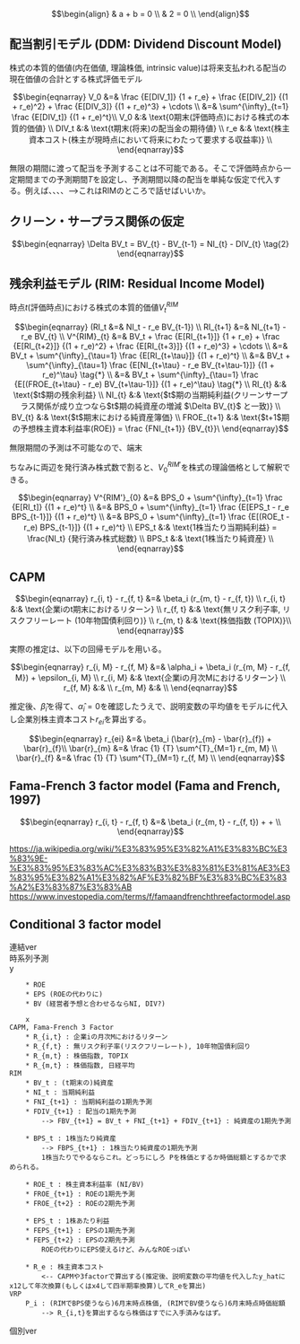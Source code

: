 $$\begin{align}
& a + b = 0 \\
& 2 = 0 \\
\end{align}$$

## 配当割引モデル (DDM: Dividend Discount Model)
株式の本質的価値(内在価値, 理論株価, intrinsic value)は将来支払われる配当の現在価値の合計とする株式評価モデル

$$\begin{eqnarray}
    V_0 &=& \frac {E[DIV_1]} {1 + r_e} + \frac {E[DIV_2]} {(1 + r_e)^2} + \frac {E[DIV_3]} {(1 + r_e)^3} +  \cdots \\
    &=& \sum^{\infty}_{t=1} \frac {E[DIV_t]} {(1 + r_e)^t}\\
    V_0 &:& \text{0期末(評価時点)における株式の本質的価値} \\
    DIV_t &:& \text{t期末(将来)の配当金の期待値} \\
    r_e &:& \text{株主資本コスト(株主が現時点において将来にわたって要求する収益率)} \\
\end{eqnarray}$$

無限の期間に渡って配当を予測することは不可能である。そこで評価時点から一定期間までの予測期間$T$を設定し、予測期間以降の配当を単純な仮定で代入する。例えば、、、、-->これはRIMのところで話せばいいか。

## クリーン・サープラス関係の仮定

$$\begin{eqnarray}
    \Delta BV_t = BV_{t} - BV_{t-1} =  NI_{t} - DIV_{t} \tag{2}
\end{eqnarray}$$

## 残余利益モデル (RIM: Residual Income Model)

時点$t$(評価時点)における株式の本質的価値$V^{RIM}_{t}$

$$\begin{eqnarray}
    (RI_t &=& NI_t - r_e BV_{t-1}) \\
    RI_{t+1} &=& NI_{t+1} - r_e BV_{t} \\
    V^{RIM}_{t} &=& BV_t + \frac {E[RI_{t+1}]} {1 + r_e} + \frac {E[RI_{t+2}]} {(1 + r_e)^2} + \frac {E[RI_{t+3}]} {(1 + r_e)^3} +  \cdots \\    
    &=& BV_t + \sum^{\infty}_{\tau=1} \frac {E[RI_{t+\tau}]} {(1 + r_e)^t} \\
    &=& BV_t + \sum^{\infty}_{\tau=1} \frac {E[NI_{t+\tau} - r_e BV_{t+\tau-1}]} {(1 + r_e)^\tau} \tag{*} \\
    &=& BV_t + \sum^{\infty}_{\tau=1} \frac {E[(FROE_{t+\tau} - r_e) BV_{t+\tau-1}]} {(1 + r_e)^\tau} \tag{*} \\
    RI_{t} &:& \text{$t$期の残余利益} \\
    NI_{t} &:& \text{$t$期の当期純利益(クリーンサープラス関係が成り立つなら$t$期の純資産の増減 $\Delta BV_{t}$ と一致)} \\
    BV_{t} &:& \text{$t$期末における純資産簿価} \\
    FROE_{t+1} &:& \text{$t+1$期の予想株主資本利益率(ROE)} = \frac {FNI_{t+1}} {BV_{t}}\
\end{eqnarray}$$

無限期間の予測は不可能なので、端末

ちなみに両辺を発行済み株式数で割ると、$V^{RIM'}_{0}$を株式の理論価格として解釈できる。

$$\begin{eqnarray}
    V^{RIM'}_{0}  
    &=& BPS_0 + \sum^{\infty}_{t=1} \frac {E[RI_t]} {(1 + r_e)^t} \\
    &=& BPS_0 + \sum^{\infty}_{t=1} \frac {E[EPS_t - r_e BPS_{t-1}]} {(1 + r_e)^t} \\
    &=& BPS_0 + \sum^{\infty}_{t=1} \frac {E[(ROE_t - r_e) BPS_{t-1}]} {(1 + r_e)^t} \\
    EPS_t &:& \text{1株当たり当期純利益} = \frac{NI_t} {発行済み株式総数} \\
    BPS_t &:& \text{1株当たり純資産} \\
\end{eqnarray}$$
## CAPM

$$\begin{eqnarray}
    r_{i, t}  - r_{f, t} &=& \beta_i (r_{m, t} - r_{f, t}) \\
    r_{i, t} &:& \text{企業iのt期末におけるリターン} \\
    r_{f, t} &:& \text{無リスク利子率, リスクフリーレート (10年物国債利回り)} \\
    r_{m, t} &:& \text{株価指数 (TOPIX)}\\
\end{eqnarray}$$

実際の推定は、以下の回帰モデルを用いる。

$$\begin{eqnarray}
    r_{i, M} - r_{f, M} &=& \alpha_i + \beta_i (r_{m, M} - r_{f, M}) + \epsilon_{i, M} \\
    r_{i, M} &:& \text{企業iの月次Mにおけるリターン} \\
    r_{f, M} &:& \\
    r_{m, M} &:& \\
\end{eqnarray}$$

推定後、$\hat \beta_i$を得て、$\hat \alpha_i=0$を確認したうえで、説明変数の平均値をモデルに代入し企業別株主資本コスト$r_{ei}$を算出する。

$$\begin{eqnarray}
    r_{ei} &=& \beta_i (\bar{r}_{m} - \bar{r}_{f}) + \bar{r}_{f}\\
    \bar{r}_{m} &=& \frac {1} {T} \sum^{T}_{M=1} r_{m, M} \\
    \bar{r}_{f} &=& \frac {1} {T} \sum^{T}_{M=1} r_{f, M} \\
\end{eqnarray}$$
## Fama-French 3 factor model (Fama and French, 1997)

$$\begin{eqnarray}
    r_{i, t}  - r_{f, t} &=& \beta_i (r_{m, t} - r_{f, t}) + + \\
\end{eqnarray}$$

https://ja.wikipedia.org/wiki/%E3%83%95%E3%82%A1%E3%83%BC%E3%83%9E-%E3%83%95%E3%83%AC%E3%83%B3%E3%83%81%E3%81%AE3%E3%83%95%E3%82%A1%E3%82%AF%E3%82%BF%E3%83%BC%E3%83%A2%E3%83%87%E3%83%AB
https://www.investopedia.com/terms/f/famaandfrenchthreefactormodel.asp

## Conditional 3 factor model




連結ver  
    時系列予測  
        y  
        
        * ROE
        * EPS (ROEの代わりに)
        * BV (経営者予想と合わせるならNI, DIV?)
        
        x  
    CAPM, Fama-French 3 Factor
        * R_{i,t} : 企業iの月次Mにおけるリターン
        * R_{f,t} : 無リスク利子率(リスクフリーレート), 10年物国債利回り
        * R_{m,t} : 株価指数, TOPIX
        * R_{m,t} : 株価指数, 日経平均
    RIM
        * BV_t : (t期末の)純資産
        * NI_t : 当期純利益
        * FNI_{t+1} : 当期純利益の1期先予測
        * FDIV_{t+1} : 配当の1期先予測
            --> FBV_{t+1} = BV_t + FNI_{t+1} + FDIV_{t+1} : 純資産の1期先予測

        * BPS_t : 1株当たり純資産
            --> FBPS_{t+1} : 1株当たり純資産の1期先予測
            1株当たりでやるならこれ。どっちにしろ Pを株価とするか時価総額とするかで求められる。
            
        * ROE_t : 株主資本利益率 (NI/BV)
        * FROE_{t+1} : ROEの1期先予測
        * FROE_{t+2} : ROEの2期先予測
        
        * EPS_t : 1株あたり利益
        * FEPS_{t+1} : EPSの1期先予測
        * FEPS_{t+2} : EPSの2期先予測
            ROEの代わりにEPS使えるけど、みんなROEっぽい
        
        * R_e : 株主資本コスト
            <-- CAPMや3factorで算出する(推定後、説明変数の平均値を代入したy_hatにx12して年次換算(もしくはx4して四半期率換算)してR_eを算出)
    VRP
        P_i : (RIMでBPS使うなら)6月末時点株価, (RIMでBV使うなら)6月末時点時価総額
            --> R_{i,t}を算出するなら株価はすでに入手済みなはず。
    
個別ver
